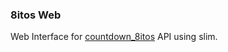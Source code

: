 ### 8itos Web

Web Interface for [countdown_8itos](https://www.github.com/csrordzhn/countdown_8itos) API using slim.
